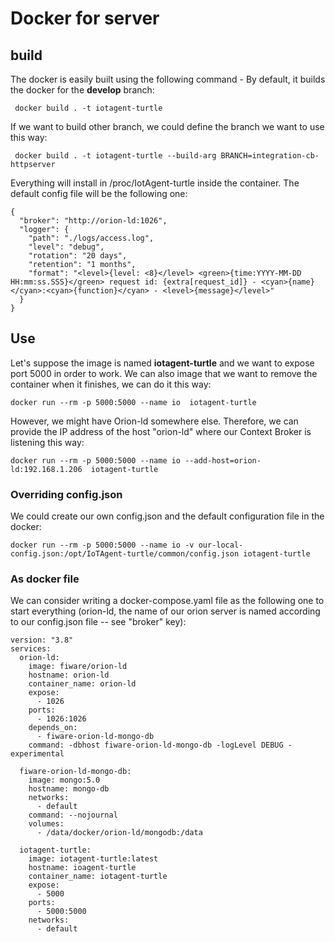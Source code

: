 # Docker for server

## build
The docker is easily built using the following command - By default, it builds the docker for the **develop** branch:

```
 docker build . -t iotagent-turtle 
```

If we want to build other branch, we could define the branch we want to use this way:
```
 docker build . -t iotagent-turtle --build-arg BRANCH=integration-cb-httpserver
```

Everything will install in /proc/IotAgent-turtle inside the container. The default config file will be the following one:

```
{
  "broker": "http://orion-ld:1026",
  "logger": {
    "path": "./logs/access.log",
    "level": "debug",
    "rotation": "20 days",
    "retention": "1 months",
    "format": "<level>{level: <8}</level> <green>{time:YYYY-MM-DD HH:mm:ss.SSS}</green> request id: {extra[request_id]} - <cyan>{name}</cyan>:<cyan>{function}</cyan> - <level>{message}</level>"
  }
}
```

## Use
Let's suppose the image is named **iotagent-turtle** and we want to expose port 5000 in order to work. We can also image that we want to remove the container when it finishes, we can do it this way:
```
docker run --rm -p 5000:5000 --name io  iotagent-turtle
```

However, we might have Orion-ld somewhere else. Therefore, we can provide the IP address of the host "orion-ld" where our Context Broker is listening this way:
```
docker run --rm -p 5000:5000 --name io --add-host=orion-ld:192.168.1.206  iotagent-turtle
```

### Overriding config.json
We could create our own config.json and the default configuration file in the docker:
```
docker run --rm -p 5000:5000 --name io -v our-local-config.json:/opt/IoTAgent-turtle/common/config.json iotagent-turtle
```

### As docker file

We can consider writing a docker-compose.yaml file as the following one to start everything (orion-ld, the name of our orion server is named according to our config.json file -- see "broker" key):

```
version: "3.8"
services:
  orion-ld:
    image: fiware/orion-ld
    hostname: orion-ld
    container_name: orion-ld
    expose:
      - 1026
    ports:
      - 1026:1026
    depends_on:
      - fiware-orion-ld-mongo-db
    command: -dbhost fiware-orion-ld-mongo-db -logLevel DEBUG -experimental

  fiware-orion-ld-mongo-db:
    image: mongo:5.0
    hostname: mongo-db
    networks:
      - default
    command: --nojournal
    volumes:
      - /data/docker/orion-ld/mongodb:/data

  iotagent-turtle:
    image: iotagent-turtle:latest
    hostname: ioagent-turtle
    container_name: iotagent-turtle
    expose:
      - 5000
    ports:
      - 5000:5000
    networks:
      - default
```
 
